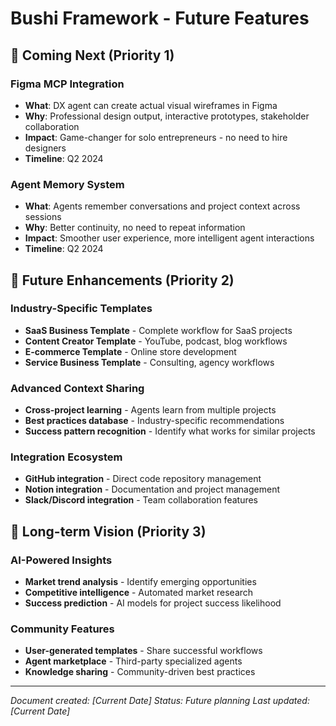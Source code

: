 # Bushi Framework - Future Features

## 🚀 **Coming Next (Priority 1)**

### **Figma MCP Integration**
- **What**: DX agent can create actual visual wireframes in Figma
- **Why**: Professional design output, interactive prototypes, stakeholder collaboration
- **Impact**: Game-changer for solo entrepreneurs - no need to hire designers
- **Timeline**: Q2 2024

### **Agent Memory System**
- **What**: Agents remember conversations and project context across sessions
- **Why**: Better continuity, no need to repeat information
- **Impact**: Smoother user experience, more intelligent agent interactions
- **Timeline**: Q2 2024

## 🔮 **Future Enhancements (Priority 2)**

### **Industry-Specific Templates**
- **SaaS Business Template** - Complete workflow for SaaS projects
- **Content Creator Template** - YouTube, podcast, blog workflows
- **E-commerce Template** - Online store development
- **Service Business Template** - Consulting, agency workflows

### **Advanced Context Sharing**
- **Cross-project learning** - Agents learn from multiple projects
- **Best practices database** - Industry-specific recommendations
- **Success pattern recognition** - Identify what works for similar projects

### **Integration Ecosystem**
- **GitHub integration** - Direct code repository management
- **Notion integration** - Documentation and project management
- **Slack/Discord integration** - Team collaboration features

## 🎯 **Long-term Vision (Priority 3)**

### **AI-Powered Insights**
- **Market trend analysis** - Identify emerging opportunities
- **Competitive intelligence** - Automated market research
- **Success prediction** - AI models for project success likelihood

### **Community Features**
- **User-generated templates** - Share successful workflows
- **Agent marketplace** - Third-party specialized agents
- **Knowledge sharing** - Community-driven best practices

---
*Document created: [Current Date]*
*Status: Future planning*
*Last updated: [Current Date]*
